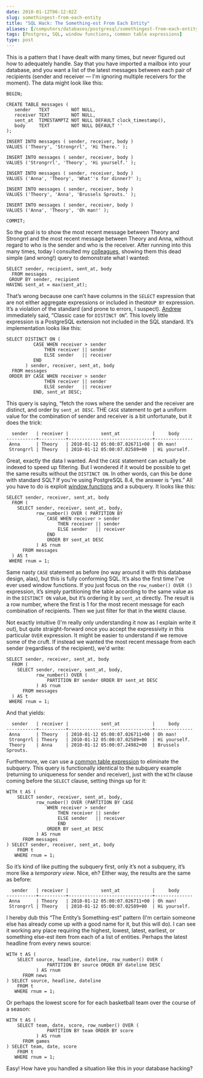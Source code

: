 ```yaml
--- 
date: 2010-01-12T06:12:02Z
slug: somethingest-from-each-entity
title: "SQL Hack: The Something-est From Each Entity"
aliases: [/computers/databases/postgresql/somethingest-from-each-entity.html]
tags: [Postgres, SQL, window functions, common table expressions]
type: post
---
```


This is a pattern that I have dealt with many times, but never figured out how
to adequately handle. Say that you have imported a mailbox into your database,
and you want a list of the latest messages between each pair of recipients
(sender and receiver — I'm ignoring multiple receivers for the moment). The data
might look like this:

    BEGIN;

    CREATE TABLE messages (
       sender   TEXT        NOT NULL,
       receiver TEXT        NOT NULL,
       sent_at  TIMESTAMPTZ NOT NULL DEFAULT clock_timestamp(),
       body     TEXT        NOT NULL DEFAULT ''
    );

    INSERT INTO messages ( sender, receiver, body )
    VALUES ('Theory', 'Strongrrl', 'Hi There.' );

    INSERT INTO messages ( sender, receiver, body )
    VALUES ('Strongrrl', 'Theory', 'Hi yourself.' );

    INSERT INTO messages ( sender, receiver, body )
    VALUES ('Anna', 'Theory', 'What''s for dinner?' );

    INSERT INTO messages ( sender, receiver, body )
    VALUES ('Theory', 'Anna', 'Brussels Sprouts.' );

    INSERT INTO messages ( sender, receiver, body )
    VALUES ('Anna', 'Theory', 'Oh man!' );

    COMMIT;

So the goal is to show the most recent message between Theory and Strongrrl and
the most recent message between Theory and Anna, without regard to who is the
sender and who is the receiver. After running into this many times, today I
consulted my [colleagues], showing them this dead simple (and wrong!) query to
demonstrate what I wanted:

    SELECT sender, recipient, sent_at, body
      FROM messages
     GROUP BY sender, recipient
    HAVING sent_at = max(sent_at);

That’s wrong because one can’t have columns in the `SELECT` expression that are
not either aggregate expressions or included in the`GROUP BY` expression. It’s a
violation of the standard (and prone to errors, I suspect). [Andrew] immediately
said, “Classic case for `DISTINCT ON`”. This lovely little expression is a
PostgreSQL extension not included in the SQL standard. It’s implementation looks
like this:

    SELECT DISTINCT ON (
              CASE WHEN receiver > sender
                  THEN receiver || sender
                  ELSE sender   || receiver
              END
           ) sender, receiver, sent_at, body
      FROM messages
     ORDER BY CASE WHEN receiver > sender
                  THEN receiver || sender
                  ELSE sender   || receiver
              END, sent_at DESC;

This query is saying, “fetch the rows where the sender and the receiver are
distinct, and order by `sent_at DESC`. THE `CASE` statement to get a uniform
value for the combination of sender and receiver is a bit unfortunate, but it
does the trick:

      sender   | receiver |            sent_at            |     body     
    -----------+----------+-------------------------------+--------------
     Anna      | Theory   | 2010-01-12 05:00:07.026711+00 | Oh man!
     Strongrrl | Theory   | 2010-01-12 05:00:07.02589+00  | Hi yourself.

Great, exactly the data I wanted. And the `CASE` statement can actually be
indexed to speed up filtering. But I wondered if it would be possible to get the
same results without the `DISTINCT ON`. In other words, can this be done with
standard SQL? If you're using PostgreSQL 8.4, the answer is “yes.” All you have
to do is exploit [window functions] and a subquery. It looks like this:

    SELECT sender, receiver, sent_at, body
      FROM (
        SELECT sender, receiver, sent_at, body,
               row_number() OVER ( PARTITION BY 
                   CASE WHEN receiver > sender
                       THEN receiver || sender
                       ELSE sender   || receiver
                   END
                   ORDER BY sent_at DESC
               ) AS rnum
          FROM messages
      ) AS t
     WHERE rnum = 1;

Same nasty `CASE` statement as before (no way around it with this database
design, alas), but this is fully conforming SQL. It’s also the first time I've
ever used window functions. If you just focus on the `row_number() OVER ()`
expression, it’s simply partitioning the table according to the same value as in
the `DISTINCT ON` value, but it’s ordering it by `sent_at` directly. The result
is a row number, where the first is 1 for the most recent message for each
combination of recipients. Then we just filter for that in the `WHERE` clause.

Not exactly intuitive (I'm really only understanding it now as I explain write
it out), but quite straight-forward once you accept the expressivity in this
particular `OVER` expression. It might be easier to understand if we remove some
of the cruft. If instead we wanted the most recent message from each sender
(regardless of the recipient), we'd write:

    SELECT sender, receiver, sent_at, body
      FROM (
        SELECT sender, receiver, sent_at, body,
               row_number() OVER (
                   PARTITION BY sender ORDER BY sent_at DESC
               ) AS rnum
          FROM messages
      ) AS t
     WHERE rnum = 1;

And that yields:

      sender   | receiver |            sent_at            |     body     
    -----------+----------+-------------------------------+--------------
     Anna      | Theory   | 2010-01-12 05:00:07.026711+00 | Oh man!
     Strongrrl | Theory   | 2010-01-12 05:00:07.02589+00  | Hi yourself.
     Theory    | Anna     | 2010-01-12 05:00:07.24982+00  | Brussels Sprouts.

Furthermore, we can use a [common table expression] to eliminate the subquery.
This query is functionally identical to the subquery example (returning to
uniqueness for sender and receiver), just with the `WITH` clause coming before
the `SELECT` clause, setting things up for it:

    WITH t AS (
        SELECT sender, receiver, sent_at, body,
               row_number() OVER (PARTITION BY CASE
                   WHEN receiver > sender
                       THEN receiver || sender
                       ELSE sender   || receiver
                       END
                   ORDER BY sent_at DESC
               ) AS rnum
          FROM messages
    ) SELECT sender, receiver, sent_at, body
        FROM t
       WHERE rnum = 1;

So it’s kind of like putting the subquery first, only it’s not a subquery, it’s
more like a *temporary view*. Nice, eh? Either way, the results are the same as
before:

      sender   | receiver |            sent_at            |     body     
    -----------+----------+-------------------------------+--------------
     Anna      | Theory   | 2010-01-12 05:00:07.026711+00 | Oh man!
     Strongrrl | Theory   | 2010-01-12 05:00:07.02589+00  | Hi yourself.

I hereby dub this “The Entity’s Something-est” pattern (I'm certain someone else
has already come up with a good name for it, but this will do). I can see it
working any place requiring the highest, lowest, latest, earliest, or something
else-est item from each of a list of entities. Perhaps the latest headline from
every news source:

    WITH t AS (
        SELECT source, headline, dateline, row_number() OVER (
                   PARTITION BY source ORDER BY dateline DESC
               ) AS rnum
          FROM news
    ) SELECT source, headline, dateline
        FROM t
       WHERE rnum = 1;

Or perhaps the lowest score for for each basketball team over the course of a
season:

    WITH t AS (
        SELECT team, date, score, row_number() OVER (
                   PARTITION BY team ORDER BY score
               ) AS rnum
          FROM games
    ) SELECT team, date, score
        FROM t
       WHERE rnum = 1;

Easy! How have you handled a situation like this in your database hacking?

  [colleagues]: http://www.pgexperts.com/people.html "PostgreSQL Experts"
  [Andrew]: http://people.planetpostgresql.org/andrew/
    "Andrew's PostgreSQL blog"
  [window functions]: http://www.postgresql.org/docs/current/static/tutorial-window.html
    "PostgreSQL Documentation: Window Functions"
  [common table expression]: http://www.postgresql.org/docs/current/static/queries-with.html
    "PostgreSQL Documentation: WITH Queries"
